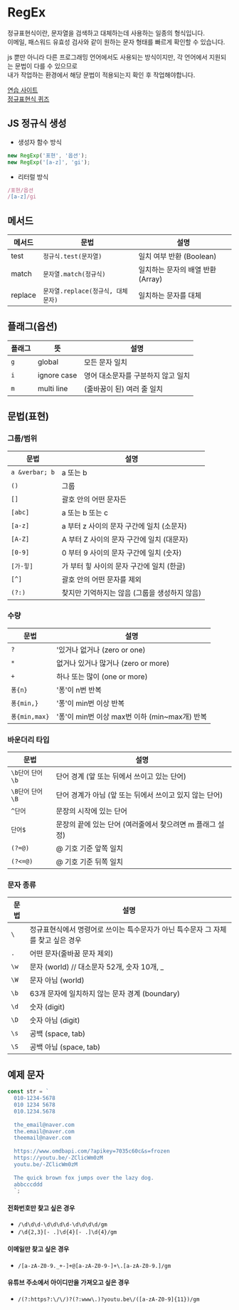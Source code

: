 # RegEx

정규표현식이란, 문자열을 검색하고 대체하는데 사용하는 일종의 형식입니다.\
이메일, 패스워드 유효성 검사와 같이 원하는 문자 형태를 빠르게 확인할 수 있습니다.

js 뿐만 아니라 다른 프로그래밍 언어에서도 사용되는 방식이지만, 각 언어에서 지원되는 문법이 다를 수 있으므로\
내가 작업하는 환경에서 해당 문법이 적용되는지 확인 후 작업해야합니다.

[연습 사이트](https://regexr.com/)\
[정규표현식 퀴즈](https://regexone.com/)

## JS 정규식 생성

* 생성자 함수 방식

```js
new RegExp('표현', '옵션');
new RegExp('[a-z]', 'gi');
```

* 리터럴 방식

```js
/표현/옵션
/[a-z]/gi
```

## 메서드

| 메서드     | 문법                       | 설명                     |
| ------- | ------------------------ | ---------------------- |
| test    | `정규식.test(문자열)`          | 일치 여부 반환 (Boolean)     |
| match   | `문자열.match(정규식)`         | 일치하는 문자의 배열 반환 (Array) |
| replace | `문자열.replace(정규식, 대체문자)` | 일치하는 문자를 대체            |

## 플래그(옵션)

| 플래그 | 뜻           | 설명                  |
| --- | ----------- | ------------------- |
| `g` | global      | 모든 문자 일치            |
| `i` | ignore case | 영어 대소문자를 구분하지 않고 일치 |
| `m` | multi line  | (줄바꿈이 된) 여러 줄 일치    |

## 문법(표현)

### 그룹/범위

| 문법             | 설명                         |
| -------------- | -------------------------- |
| `a &verbar; b` | a 또는 b                     |
| `()`           | 그룹                         |
| `[]`           | 괄호 안의 어떤 문자든               |
| `[abc]`        | a 또는 b 또는 c                |
| `[a-z]`        | a 부터 z 사이의 문자 구간에 일치 (소문자) |
| `[A-Z]`        | A 부터 Z 사이의 문자 구간에 일치 (대문자) |
| `[0-9]`        | 0 부터 9 사이의 문자 구간에 일치 (숫자)  |
| `[가-힣]`        | 가 부터 힣 사이의 문자 구간에 일치 (한글)  |
| `[^]`          | 괄호 안의 어떤 문자를 제외            |
| `(?:)`         | 찾지만 기억하지는 않음 (그룹을 생성하지 않음) |

### 수량

| 문법           | 설명                                  |
| ------------ | ----------------------------------- |
| `?`          | '있거나 없거나 (zero or one)              |
| `*`          | 없거나 있거나 많거나 (zero or more)          |
| `+`          | 하나 또는 많이 (one or more)              |
| `퐁{n}`       | '퐁'이 n번 반복                          |
| `퐁{min,}`    | '퐁'이 min번 이상 반복                     |
| `퐁{min,max}` | '퐁'이 min번 이상 max번 이하 (min\~max개) 반복 |

### 바운더리 타입

| 문법            | 설명                                 |
| ------------- | ---------------------------------- |
| `\b단어` `단어\b` | 단어 경계 (앞 또는 뒤에서 쓰이고 있는 단어)         |
| `\B단어` `단어\B` | 단어 경계가 아님 (앞 또는 뒤에서 쓰이고 있지 않는 단어)  |
| `^단어`         | 문장의 시작에 있는 단어                      |
| `단어$`         | 문장의 끝에 있는 단어 (여러줄에서 찾으려면 m 플래그 설정) |
| `(?=@)`       | @ 기호 기준 앞쪽 일치                      |
| `(?<=@)`      | @ 기호 기준 뒤쪽 일치                      |

### 문자 종류

| 문법   | 설명                                            |
| ---- | --------------------------------------------- |
| `\`  | 정규표현식에서 명령어로 쓰이는 특수문자가 아닌 특수문자 그 자체를 찾고 싶은 경우 |
| `.`  | 어떤 문자(줄바꿈 문자 제외)                              |
| `\w` | 문자 (world) // 대소문자 52개, 숫자 10개, \_            |
| `\W` | 문자 아님 (world)                                 |
| `\b` | 63개 문자에 일치하지 않는 문자 경계 (boundary)              |
| `\d` | 숫자 (digit)                                    |
| `\D` | 숫자 아님 (digit)                                 |
| `\s` | 공백 (space, tab)                               |
| `\S` | 공백 아님 (space, tab)                            |

## 예제 문자

```js
const str = `
  010-1234-5678
  010 1234 5678
  010.1234.5678
  
  the_email@naver.com
  the.email@naver.com
  theemail@naver.com
  
  https://www.omdbapi.com/?apikey=7035c60c&s=frozen
  https://youtu.be/-ZClicWm0zM
  youtu.be/-ZClicWm0zM
  
  The quick brown fox jumps over the lazy dog.
  abbcccddd
  `;
```

#### 전화번호만 찾고 싶은 경우

* `/\d\d\d-\d\d\d\d-\d\d\d\d/gm`
* `/\d{2,3}[- .]\d{4}[- .]\d{4}/gm`

#### 이메일만 찾고 싶은 경우

* `/[a-zA-Z0-9._+-]+@[a-zA-Z0-9-]+\.[a-zA-Z0-9.]/gm`

#### 유튜브 주소에서 아이디만을 가져오고 싶은 경우

* `/(?:https?:\/\/)?(?:www\.)?youtu.be\/([a-zA-Z0-9]{11})/gm`
